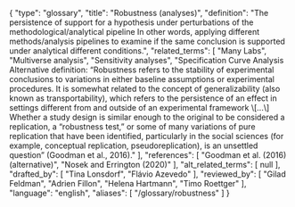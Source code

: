 {
    "type": "glossary",
    "title": "Robustness (analyses)",
    "definition": "The persistence of support for a hypothesis under perturbations of the methodological/analytical pipeline In other words, applying different methods/analysis pipelines to examine if the same conclusion is supported under analytical different conditions.",
    "related_terms": [
        "Many Labs",
        "Multiverse analysis",
        "Sensitivity analyses",
        "Specification Curve Analysis Alternative definition: “Robustness refers to the stability of experimental conclusions to variations in either baseline assumptions or experimental procedures. It is somewhat related to the concept of generalizability (also known as transportability), which refers to the persistence of an effect in settings different from and outside of an experimental framework \\[...\\] Whether a study design is similar enough to the original to be considered a replication, a “robustness test,” or some of many variations of pure replication that have been identified, particularly in the social sciences (for example, conceptual replication, pseudoreplication), is an unsettled question” (Goodman et al., 2016)."
    ],
    "references": [
        "Goodman et al. (2016) (alternative)",
        "Nosek and Errington (2020)"
    ],
    "alt_related_terms": [
        null
    ],
    "drafted_by": [
        "Tina Lonsdorf",
        "Flávio Azevedo"
    ],
    "reviewed_by": [
        "Gilad Feldman",
        "Adrien Fillon",
        "Helena Hartmann",
        "Timo Roettger"
    ],
    "language": "english",
    "aliases": [
        "/glossary/robustness"
    ]
}